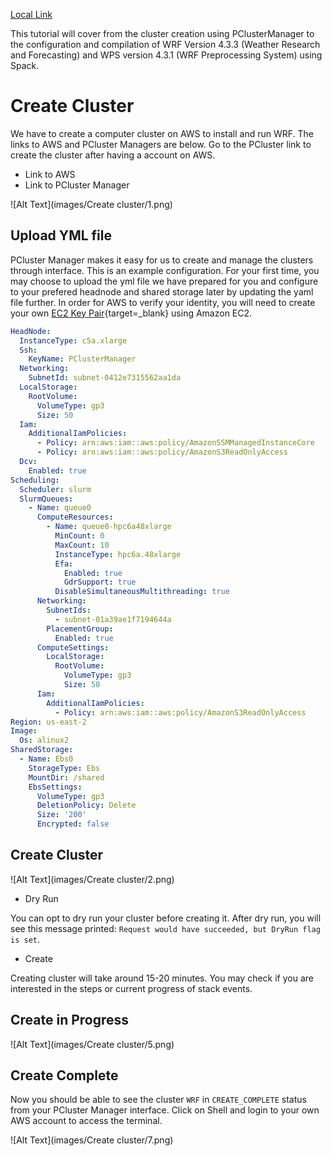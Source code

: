 [Local Link](../WRF-ARW/resources/#namelist.wps)


This tutorial will cover from the cluster creation using PClusterManager to the configuration and compilation of WRF Version 4.3.3 (Weather Research and Forecasting) and WPS version 4.3.1 (WRF Preprocessing System) using Spack.

# Create Cluster

We have to create a computer cluster on AWS to install and run WRF. The links to AWS and PCluster Managers are below. Go to the PCluster link to create the cluster after having a account on AWS.

* Link to AWS
* Link to PCluster Manager

![Alt Text](images/Create cluster/1.png)

## **Upload YML file**

PCluster Manager makes it easy for us to create and manage the clusters through interface. This is an example configuration. For your first time, you may choose to upload the yml file we have prepared for you and configure to your prefered headnode and shared storage later by updating the yaml file further. In order for AWS to verify your identity, you will need to create your own [EC2 Key Pair](https://docs.aws.amazon.com/AWSEC2/latest/UserGuide/create-key-pairs.html){target=_blank} using Amazon EC2.  

``` yaml linenums="1" title="YAML File"
HeadNode:
  InstanceType: c5a.xlarge
  Ssh:
    KeyName: PClusterManager
  Networking:
    SubnetId: subnet-0412e7315562aa1da
  LocalStorage:
    RootVolume:
      VolumeType: gp3
      Size: 50
  Iam:
    AdditionalIamPolicies:
      - Policy: arn:aws:iam::aws:policy/AmazonSSMManagedInstanceCore
      - Policy: arn:aws:iam::aws:policy/AmazonS3ReadOnlyAccess
  Dcv:
    Enabled: true
Scheduling:
  Scheduler: slurm
  SlurmQueues:
    - Name: queue0
      ComputeResources:
        - Name: queue0-hpc6a48xlarge
          MinCount: 0
          MaxCount: 10
          InstanceType: hpc6a.48xlarge
          Efa:
            Enabled: true
            GdrSupport: true
          DisableSimultaneousMultithreading: true
      Networking:
        SubnetIds:
          - subnet-01a39ae1f7194644a
        PlacementGroup:
          Enabled: true
      ComputeSettings:
        LocalStorage:
          RootVolume:
            VolumeType: gp3
            Size: 50
      Iam:
        AdditionalIamPolicies:
          - Policy: arn:aws:iam::aws:policy/AmazonS3ReadOnlyAccess
Region: us-east-2
Image:
  Os: alinux2
SharedStorage:
  - Name: Ebs0
    StorageType: Ebs
    MountDir: /shared
    EbsSettings:
      VolumeType: gp3
      DeletionPolicy: Delete
      Size: '200'
      Encrypted: false
```

## **Create Cluster**

![Alt Text](images/Create cluster/2.png)

* Dry Run

You can opt to dry run your cluster before creating it. After dry run, you will see this message printed: `Request would have succeeded, but DryRun flag is set`.


* Create

Creating cluster will take around 15-20 minutes. You may check if you are interested in the steps or current progress of stack events.

## **Create in Progress**

![Alt Text](images/Create cluster/5.png)

## **Create Complete**

Now you should be able to see the cluster `WRF` in `CREATE_COMPLETE` status from your PCluster Manager interface. Click on Shell and login to your own AWS account to access the terminal.
 
![Alt Text](images/Create cluster/7.png)

